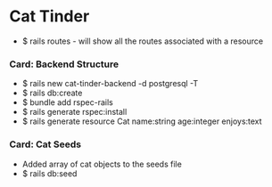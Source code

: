 # Cat Tinder

- $ rails routes - will show all the routes associated with a resource


### Card: Backend Structure
- $ rails new cat-tinder-backend -d postgresql -T
- $ rails db:create
- $ bundle add rspec-rails
- $ rails generate rspec:install
- $ rails generate resource Cat name:string age:integer enjoys:text


### Card: Cat Seeds
- Added array of cat objects to the seeds file
- $ rails db:seed
